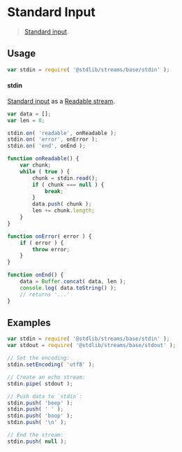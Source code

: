 # Standard Input

> [Standard input][standard-streams].

<section class="usage">

## Usage

```javascript
var stdin = require( '@stdlib/streams/base/stdin' );
```

#### stdin

[Standard input][standard-streams] as a [Readable stream][readable-stream].

```javascript
var data = [];
var len = 0;

stdin.on( 'readable', onReadable );
stdin.on( 'error', onError );
stdin.on( 'end', onEnd );

function onReadable() {
    var chunk;
    while ( true ) {
        chunk = stdin.read();
        if ( chunk === null ) {
            break;
        }
        data.push( chunk );
        len += chunk.length;
    }
}

function onError( error ) {
    if ( error ) {
        throw error;
    }
}

function onEnd() {
    data = Buffer.concat( data, len );
    console.log( data.toString() );
    // returns '...'
}
```

</section>

<!-- /.usage -->

<section class="examples">

## Examples

```javascript
var stdin = require( '@stdlib/streams/base/stdin' );
var stdout = require( '@stdlib/streams/base/stdout' );

// Set the encoding:
stdin.setEncoding( 'utf8' );

// Create an echo stream:
stdin.pipe( stdout );

// Push data to `stdin`:
stdin.push( 'beep' );
stdin.push( ' ' );
stdin.push( 'boop' );
stdin.push( '\n' );

// End the stream:
stdin.push( null );
```

</section>

<!-- /.examples -->

<section class="links">

[standard-streams]: https://en.wikipedia.org/wiki/Standard_streams

[readable-stream]: https://nodejs.org/api/stream.html#stream_class_stream_readable

</section>

<!-- /.links -->
